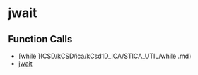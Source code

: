 # jwait

## Function Calls
- [while ](CSD/kCSD/ica/kCsd1D_ICA/STICA_UTIL/while .md)
- [jwait](jwait.md)
